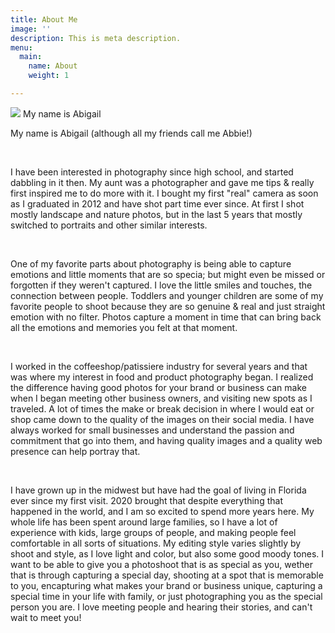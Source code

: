 ```yaml
---
title: About Me
image: ''
description: This is meta description.
menu:
  main:
    name: About
    weight: 1

---
```

![](/images/img_9453.jpg) My name is Abigail 

My name is Abigail (although all my friends call me Abbie!)

<br>

I have been interested in photography since high school, and started dabbling in it then. My aunt was a photographer and gave me tips & really first inspired me to do more with it. I bought my first "real" camera as soon as I graduated in 2012 and have shot part time ever since. At first I shot mostly landscape and nature photos, but in the last 5 years that mostly switched to portraits and other similar interests.

<br>

One of my favorite parts about photography is being able to capture emotions and little moments that are so specia; but might even be missed or forgotten if they weren't captured. I love the little smiles and touches, the connection between people. Toddlers and younger children are some of my favorite people to shoot because they are so genuine & real and just straight emotion with no filter. Photos capture a moment in time that can bring back all the emotions and memories you felt at that moment.

<br>

I worked in the coffeeshop/patissiere industry for several years and that was where my interest in food and product photography began. I realized the difference having good photos for your brand or business can make when I began meeting other business owners, and visiting new spots as I traveled. A lot of times the make or break decision in where I would eat or shop came down to the quality of the images on their social media. I have always worked for small businesses and understand the passion and commitment that go into them, and having quality images and a quality web presence can help portray that.

<br>

I have grown up in the midwest but have had the goal of living in Florida ever since my first visit. 2020 brought that despite everything that happened in the world, and I am so excited to spend more years here. My whole life has been spent around large families, so I have a lot of experience with kids, large groups of people, and making people feel comfortable in all sorts of situations. My editing style varies slightly by shoot and style, as I love light and color, but also some good moody tones. I want to be able to give you a photoshoot that is as special as you, wether that is through capturing a special day, shooting at a spot that is memorable to you, encapturing what makes your brand or business unique, capturing a special time in your life with family, or just photographing you as the special person you are. I love meeting people and hearing their stories, and can't wait to meet you!